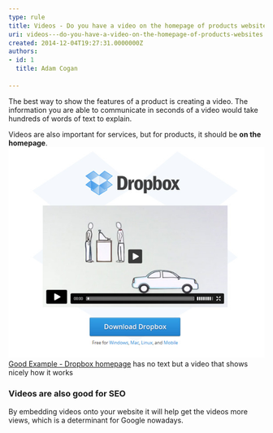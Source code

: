 ```yaml
---
type: rule
title: Videos - Do you have a video on the homepage of products websites?
uri: videos---do-you-have-a-video-on-the-homepage-of-products-websites
created: 2014-12-04T19:27:31.0000000Z
authors:
- id: 1
  title: Adam Cogan

---
```


 
The best way to show the features of a product is creating a video. The information you are able to communicate in seconds of a video would take hundreds of words of text to explain.

Videos are also important for services, but for products, it should be **on the homepage**.
 ![Dropbox homepage](dropbox-homepage.jpg)[Good Example - Dropbox homepage](https://www.dropbox.com/) has no text but a video that shows nicely how it works

### Videos are also good for SEO

By embedding videos onto your website it will help get the videos more views, which is a determinant for Google nowadays.

